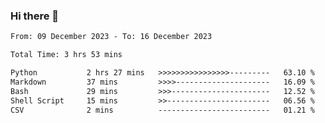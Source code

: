 ### Hi there 👋

<!--
**ututono/ututono** is a ✨ _special_ ✨ repository because its `README.md` (this file) appears on your GitHub profile.

Here are some ideas to get you started:

- 🔭 I’m currently working on ...
- 🌱 I’m currently learning ...
- 👯 I’m looking to collaborate on ...
- 🤔 I’m looking for help with ...
- 💬 Ask me about ...
- 📫 How to reach me: ...
- 😄 Pronouns: ...
- ⚡ Fun fact: ...
-->



<!--START_SECTION:waka-->

```txt
From: 09 December 2023 - To: 16 December 2023

Total Time: 3 hrs 53 mins

Python           2 hrs 27 mins   >>>>>>>>>>>>>>>>---------   63.10 %
Markdown         37 mins         >>>>---------------------   16.09 %
Bash             29 mins         >>>----------------------   12.52 %
Shell Script     15 mins         >>-----------------------   06.56 %
CSV              2 mins          -------------------------   01.21 %
```

<!--END_SECTION:waka-->
